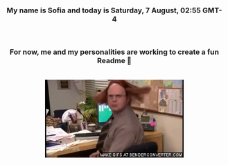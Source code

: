


<div align="center">
<h3 >My name is Sofia and today is Saturday, 7 August, 02:55 GMT-4</h3><br>
<h3 >For now, me and my personalities are working to create a fun Readme 👋
</h3><br>
<img src='img/dwight.gif' alt='working...'/>
</div>
